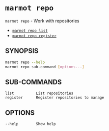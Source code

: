 # `marmot repo`

`marmot repo` - Work with repositories

- [`marmot repo list`](./repo-list.md)
- [`marmot repo register`](./repo-register.md)

## SYNOPSIS

```sh
marmot repo --help
marmot repo sub-command [options...]
```

## SUB-COMMANDS

```text
list          List repositories
register      Register repositories to manage
```

## OPTIONS

```text
--help        Show help
```

